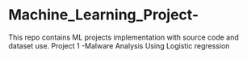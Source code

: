 # Machine_Learning_Project-
This repo contains ML projects implementation with source code and dataset use.
Project 1 -Malware Analysis Using Logistic regression
